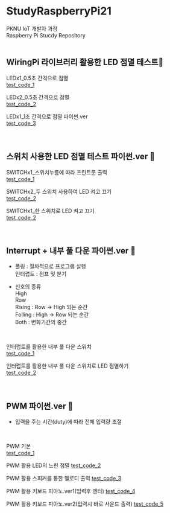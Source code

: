 # StudyRaspberryPi21
PKNU IoT 개발자 과정   
Raspberry Pi Stucdy Repository
<br>
<br>

## WiringPi 라이브러리 활용한 LED 점멸 테스트🎯

LEDx1_0.5초 간격으로 점멸   
[test_code_1](https://github.com/HongryeolSeong/StudyRaspberryPi21/blob/main/0521/gpio_test.c "1")
<br>

LEDx2_0.5초 간격으로 점멸   
[test_code_2](https://github.com/HongryeolSeong/StudyRaspberryPi21/blob/main/0521/gpio_test2.c "2")
<br>

LEDx1_1초 간격으로 점멸 파이썬.ver   
[test_code_3](https://github.com/HongryeolSeong/StudyRaspberryPi21/blob/main/0521/gpio_test3.py "3")
<br>
<br>
<br>

## 스위치 사용한 LED 점멸 테스트 파이썬.ver 🎯

SWITCHx1_스위치누름에 따라 프린트문 출력   
[test_code_1](https://github.com/HongryeolSeong/StudyRaspberryPi21/blob/main/0524/sw1.py "4")
<br>

SWITCHx2_두 스위치 사용하여 LED 켜고 끄기   
[test_code_2](https://github.com/HongryeolSeong/StudyRaspberryPi21/blob/main/0524/sw2.py "5")
<br>

SWITCHx1_한 스위치로 LED 켜고 끄기   
[test_code_2](https://github.com/HongryeolSeong/StudyRaspberryPi21/blob/main/0524/sw3.py "6")
<br>
<br>
<br>

## Interrupt + 내부 풀 다운 파이썬.ver 🎯


* 폴링 : 절차적으로 프로그램 실행   
  인터럽트 : 점프 및 분기   

* 신호의 종류   
High   
Row   
Rising : Row -> High 되는 순간   
Folling : High -> Row 되는 순간   
Both : 변화기간의 중간   
<br>

인터럽트를 활용한 내부 풀 다운 스위치   
[test_code_1](https://github.com/HongryeolSeong/StudyRaspberryPi21/blob/main/0525/int.py "7")
<br>

인터럽트를 활용한 내부 풀 다운 스위치로 LED 점멸하기   
[test_code_2](https://github.com/HongryeolSeong/StudyRaspberryPi21/blob/main/0525/int_led.py "8")
<br>
<br>
<br>

## PWM 파이썬.ver 🎯

* 입력을 주는 시간(duty)에 따라 전체 입력량 조절   
<br>

PWM 기본   
[test_code_1](https://github.com/HongryeolSeong/StudyRaspberryPi21/blob/main/0525/pwm1.py "9")
<br>

PWM 활용 LED의 느린 점멸
[test_code_2](https://github.com/HongryeolSeong/StudyRaspberryPi21/blob/main/0525/pwm_led.py "10")
<br>

PWM 활용 스피커를 통한 멜로디 출력
[test_code_3](https://github.com/HongryeolSeong/StudyRaspberryPi21/blob/main/0525/melody.py "11")
<br>

PWM 활용 키보드 피아노.ver1(입력후 엔터)
[test_code_4](https://github.com/HongryeolSeong/StudyRaspberryPi21/blob/main/0525/piano.py "12")
<br>

PWM 활용 키보드 피아노.ver2(입력시 바로 사운드 출력)
[test_code_5](https://github.com/HongryeolSeong/StudyRaspberryPi21/blob/main/0525/piano2.py "13")
<br>
